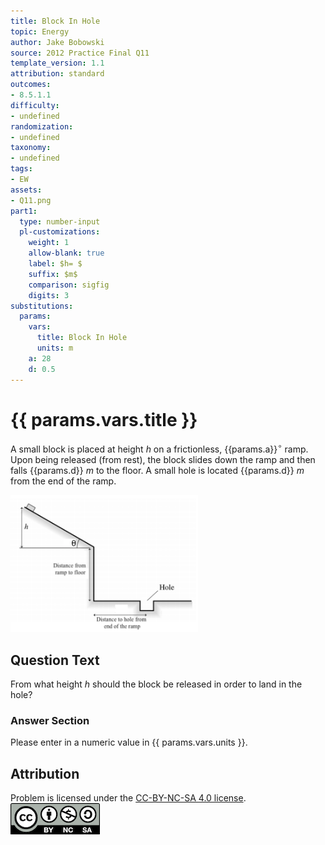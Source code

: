 ```yaml
---
title: Block In Hole
topic: Energy
author: Jake Bobowski
source: 2012 Practice Final Q11
template_version: 1.1
attribution: standard
outcomes:
- 8.5.1.1
difficulty:
- undefined
randomization:
- undefined
taxonomy:
- undefined
tags:
- EW
assets:
- Q11.png
part1:
  type: number-input
  pl-customizations:
    weight: 1
    allow-blank: true
    label: $h= $
    suffix: $m$
    comparison: sigfig
    digits: 3
substitutions:
  params:
    vars:
      title: Block In Hole
      units: m
    a: 28
    d: 0.5
---
```

# {{ params.vars.title }}
A small block is placed at height $h$ on a frictionless, {{params.a}}$^\circ$ ramp.
Upon being released (from rest), the block slides down the ramp and then falls {{params.d}} $m$ to the floor.
A small hole is located {{params.d}} $m$ from the end of the ramp.

<img src="Q11.png" alt= "A block is placed on the top of a ramp sliding downwards. The angle of the ramp is labelled theta. There is a vertical distance at the end of the ramp followed by a horizontal distance to the hole" width=300>

## Question Text

From what height $h$ should the block be released in order to land in the hole?

### Answer Section

Please enter in a numeric value in {{ params.vars.units }}.

## Attribution

Problem is licensed under the [CC-BY-NC-SA 4.0 license](https://creativecommons.org/licenses/by-nc-sa/4.0/).<br> ![The Creative Commons 4.0 license requiring attribution-BY, non-commercial-NC, and share-alike-SA license.](https://raw.githubusercontent.com/firasm/bits/master/by-nc-sa.png)